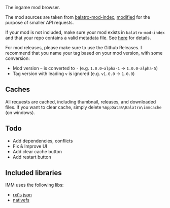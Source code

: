 The ingame mod browser.

The mod sources are taken from [balatro-mod-index](https://github.com/skyline69/balatro-mod-index),
[modified](https://github.com/frostice482/balatro-mod-index-tiny) for the purpose of smaller API requests.

If your mod is not included, make sure your mod exists in `balatro-mod-index` and that your repo contains a valid metadata file.
See [here](https://github.com/frostice482/balatro-mod-index-tiny?tab=readme-ov-file#why-is-my-mod-not-included) for details.

For mod releases, please make sure to use the Github Releases.
I recommend that you name your tag based on your mod version, with some conversion:
- Mod version `~` is converted to `-` (e.g. `1.0.0~alpha-1` -> `1.0.0-alpha-5`)
- Tag version with leading `v` is ignored (e.g. `v1.0.0` -> `1.0.0`)

## Caches

All requests are cached, including thumbnail, releases, and downloaded files.
If you want to clear cache, simply delete `%AppData%\Balatro\immcache` (on windows).

## Todo

- Add dependencies, conflicts
- Fix & Improve UI
- Add clear cache button
- Add restart button

## Included libraries

IMM uses the following libs:
- [rxi's json](https://github.com/rxi/json.lua)
- [nativefs](https://github.com/EngineerSmith/nativefs)
